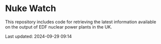 # Nuke Watch

This repository includes code for retrieving the latest information available on the output of EDF nuclear power plants in the UK.

Last updated: 2024-09-29 09:14